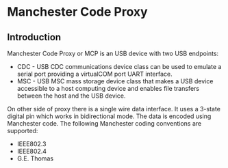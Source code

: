 # Manchester Code Proxy

## Introduction

Manchester Code Proxy or MCP is an USB device with two USB endpoints:
- CDC - USB CDC communications device class can  be used to emulate a serial port providing a virtualCOM port UART interface.
- MSC - USB MSC mass storage device class that makes a USB device accessible to a host computing device and enables file transfers between the host and the USB device.

On other side of proxy there is a single wire data interface. It uses a 3-state digital pin which works in bidirectional mode. The data is encoded using Manchester code. The following Manchester coding conventions are supported:
- IEEE802.3
- IEEE802.4
- G.E. Thomas